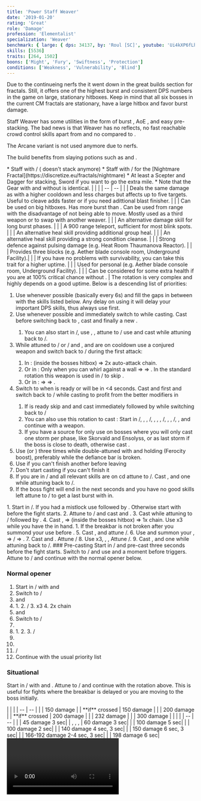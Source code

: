 ```yaml
---
title: 'Power Staff Weaver'
date: '2019-01-20'
rating: 'Great'
role: 'Damage'
profession: 'Elementalist'
specialization: 'Weaver'
benchmark: { large: { dps: 34137, by: 'Roul [SC]', youtube: 'Ui4kXP6fLhU' } }
skills: [5536]
traits: [264, 1502]
boons: ['Might', 'Fury', 'Swiftness', 'Protection']
conditions: ['Weakness', 'Vulnerability', 'Blind']
---
```


Due to the continueing nerfs the <Specialization text="Power Staff Weaver" name="weaver"/> it went down in the great builds section for fractals. Still, it offers one of the highest burst and consistent DPS numbers in the game on large, stationary hitboxes. Keep in mind that all six bosses in the current CM fractals are stationary, have a large hitbox and favor burst damage.

Staff Weaver has some utilities in the form of burst <Condition name="vulnerability"/>, AoE <Condition name="blind"/>, <Skill id="5536"/> and easy <Boon name="might"/> pre-stacking. The bad news is that Weaver has no reflects, no fast reachable crowd control skills apart from <Skill id="5733"/> and no <Boon name="stability"/> compared to <Specialization name="Tempest"/>.

The Arcane variant is not used anymore due to <Specialization name="Chronomancer"/> nerfs.

The build benefits from slaying potions such as <Item id="50082"/> and <Item name="Impact" type="Sigil"/>.

<Divider text="Equipment with Spotter and Weakness (Druid Comp)"/>

<Grid>
<GridItem sm="4">
<Armor weight="Light" helmAffix="Berserker" helmRune="Scholar" shouldersAffix="Berserker" shouldersRune="Scholar" coatAffix="Berserker" coatRune="Scholar" glovesAffix="Berserker" glovesRune="Scholar" leggingsAffix="Berserker" leggingsRune="Scholar" bootsAffix="Berserker" bootsRune="Scholar"/>
</GridItem>

<GridItem sm="4">
<Weapons weapon1MainType="Staff" weapon1MainAffix="Berserker" weapon1MainSigil1="Force" weapon1MainSigil2="Impact"/>

<Card title="Swap Weapons">
* Staff with <Item id="36053" disableText/> / <Item id="24615" disableText/> (<Item id="36054"/> doesn't stack anymore)
* Staff with <Item id="24658" disableText/> / <Item id="24868" disableText/> for the [Nightmare Fractal](https://discretize.eu/fractals/nightmare)
* At least a Scepter and Dagger for <Boon name="might"/> stacking, Sword if you want to go the extra mile.
* Note that the Gear with and without <Trait id="1016" profession="ranger"/> is identical.
</Card>
</GridItem>

<GridItem sm="4">
<BackAndTrinkets backItemAffix="Berserker" accessory1Affix="Berserker" accessory2Affix="Berserker" amuletAffix="Berserker" ring1Affix="Berserker" ring2Affix="Berserker"/>

<Consumables food="Bowl of Sweet and Spicy Butternut Squash Soup" utility="Tin of Fruitcake" infusion="Mighty +9 Agony Infusion"/>
</GridItem>
</Grid>

<Divider text="Build"/>

<Grid>
<GridItem sm="7">
<Traits title="Standard Arcane Variant" traits1="Fire" traits1Selected="Burning Precision,Pyromancers Training,Persisting Flames" traits2Id="41" traits2="Air" traits2SelectedIds="232,1502,226" traits3Id="56" traits3="Weaver" traits3SelectedIds="2177,2061,2131"/>

</GridItem>

<GridItem sm="5">
<Skills heal="Glyph of Elemental Harmony" utility1="Glyph of Storms" utility2="Conjure Lightning Hammer" utility3="Arcane Blast" elite="Conjure Fiery Greatsword"/>

<Card title="Situational">
| | |
| -- | -- |
| <Skill id="5638" size="big" disableText/> | Deals the same damage as <Skill id="5539"/> with a higher cooldown and less charges but affects up to five targets. Useful to cleave adds faster or if you need adittional blast finisher. |
| <Skill id="5567" size="big" disableText/> | Can be used on big hitboxes. Has more burst than  <Skill id="5624"/>. Can be used from range with the disadvantage of not being able to move. Mostly used as a third weapon or to swap with another weaver. |
| <Skill id="40183" size="big" disableText/> | An alternative damage skill for long burst phases. | 
| <Skill id="5536" size="big" disableText/> | A 900 range teleport, sufficient for most blink spots. |
| <Skill id="44239" size="big" disableText/> | An alternative heal skill providing additional group heal. | 
| <Skill id="5507" size="big" disableText/> | An alternative heal skill providing a strong condition cleanse. | 
| <Skill id="44926" size="big" disableText/> | Strong defence against pulsing damage (e.g. Heat Room Thaumanova Reactor).  |
| <Skill id="5641" size="big" disableText/> | Provides three blocks (e.g. Aether blade console room, Underground Facility).|
| <Trait id="1673" size="big" disableText/> | If you have no problems with survivability, you can take this trait for a higher <Boon name="retaliation"/> uptime. |
| <Skill id="5639" size="big" disableText/> | Used for personal <Boon name="stability"/> (e.g. Aether blade console room, Underground Facility). |
| <Trait id="2115" size="big" disableText/> | Can be considered for some extra health if you are at 100% critical chance without <Trait id="2177"/>. |
</Card>
</GridItem>
</Grid>

<Divider text="Details"/>

<Grid>
<GridItem sm="6">
<Card title="Skill priority">
The rotation is very complex and highly depends on a good <Boon name="alacrity"/> uptime. Below is a descending list of priorities:

1.  Use <Skill id="5548"/> whenever possible (basically every 6s) and fill the gaps in between with the skills listed below. Any delay on using it will delay your important DPS skills, thus always use <Skill id="5548"/> first.
2.  Use <Skill id="5501"/> whenever possible and immediately switch to <Skill id="5495" disableText/> while casting. Cast <Skill id="5528"/> before switching back to <Skill id="5492" disableText/>, cast <Skill id="43762"/> and finally a new <Skill id="5548"/>.
    1. You can also start in <Skill id="5492" disableText/>/<Skill id="5492" disableText/>, use <Skill id="5548"/>, <Skill id="5679"/>, attune to <Skill id="5495" disableText/>/<Skill id="5492" disableText/> use <Skill id="5528"/> and cast <Skill id="5501"/> while attuning back to <Skill id="5492" disableText/>/<Skill id="5495" disableText/>.
3.  While attuned to <Skill id="5492" disableText/>/<Skill id="5495" disableText/> or <Skill id="5492" disableText/>/<Skill id="5494" disableText/> and <Skill id="5548"/>, <Skill id="41125"/> and <Skill id="43762"/> are on cooldown use a conjured weapon and switch back to <Skill id="5492" disableText/>/<Skill id="5492" disableText/> during the first attack:
    1. In <Skill id="5624"/>: <Skill id="5725"/> (inside the bosses hitbox) => 2x auto-attack chain.
    2. Or in <Skill id="5516"/>: Only when you can whirl against a wall <Skill id="5697"/> => <Skill id="5517"/> => <Skill id="5531"/>. In the standard rotation this weapon is used in <Skill id="5495" disableText/>/<Skill id="5492" disableText/> to skip <Skill id="5519" disableText/>.
    3. Or in <Skill id="5567"/>: <Skill id="5568"/> => <Skill id="5723"/> => <Skill id="5720"/>.
4.  Switch to <Skill id="5494" disableText/> when <Skill id="5737"/> is ready or will be in <4 seconds. Cast <Skill id="41125"/> and <Skill id="5552"/> first and switch back to <Skill id="5492" disableText/>/<Skill id="5494" disableText/> while casting <Skill id="5737"/> to profit from the better modifiers in <Skill id="5492"/>
    1. If <Skill id="5501"/> is ready skip <Skill id="41125"/> and <Skill id="5552"/> and cast <Skill id="5737"/> immediately followed by <Skill id="5501"/> while switching back to <Skill id="5492" disableText/>/<Skill id="5492" disableText/>
    2. You can also use this rotation to cast <Skill id="5737"/>: Start in <Skill id="5492" disableText/>/<Skill id="5492" disableText/>, <Skill id="5548" disableText/>, <Skill id="5679" disableText/>, <Skill id="5495" disableText/>/<Skill id="5492" disableText/>, <Skill id="5528" disableText/>,<Skill id="43762" disableText/> , <Skill id="5501" disableText/>, <Skill id="5494" disableText/>/<Skill id="5495" disableText/>, <Skill id="42321" disableText/>, <Skill id="5737" disableText/>, <Skill id="5492" disableText/>/<Skill id="5494" disableText/>, <Skill id="5548" disableText/>, <Skill id="41125" disableText/> and continue with a weapon.
    3. If you have a source for <Condition name="vulnerability"/> only use <Skill id="5737"/> on bosses where you will only cast one storm per phase, like Skorvald and Ensolyss, or as last storm if the boss is close to death, otherwise cast <Skill id="5736"/>.
5.  Use <Skill id="5539"/> (or <Skill id="5638"/>) three times while double-attuned with <Trait id="2131"/> and holding <Skill id="5624"/> (Ferocity boost), preferably while the defiance bar is broken.
6.  Use <Skill id="5679"/> if you can't finish another <Skill id="5491"/> before leaving <Skill id="5492" disableText/>
7.  Don't start casting <Skill id="5491"/> if you can't finish it
8.  If you are in <Skill id="5492" disableText/>/<Skill id="5492" disableText/> and all relevant skills are on cd attune to <Skill id="5494" disableText/>/<Skill id="5492" disableText/>. Cast <Skill id="5552"/>, <Skill id="41125"/> and one <Skill id="5518"/> while attuning back to <Skill id="5492" disableText/>/<Skill id="5494" disableText/>.
9.  If the boss fight will end in the next seconds and you have no good skills left attune to <Skill id="5494" disableText/>/<Skill id="5492" disableText/> to get a last burst with <Skill id="41125"/> in.

</Card>

<Card title="Fire Opener (no Vulnerability)">
1. Start in <Skill id="5495" disableText/>/<Skill id="5492" disableText/>. If you had a mistlock use <Skill id="5531"/> followed by <Skill id="5528"/>. Otherwise start with <Skill id="5528"/> before the fight starts.
2. Attune to <Skill id="5492" disableText/>/<Skill id="5495" disableText/> and cast <Skill id="5548"/> and <Skill id="43762"/>.
3. Cast <Skill id="5736"/> while attuning to <Skill id="5492" disableText/>/<Skill id="5492" disableText/> followed by <Skill id="5501"/>.
4. Cast <Skill id="5548"/>, <Skill id="5624"/>=><Skill id="5725"/> (inside the bosses hitbox) => 1x <Skill id="5726"/> chain. Use <Skill id="5539"/> x3 while you have the <Skill id="5624"/> in hand. 
    1. If the breakbar is not broken after you summond your <Skill id="5624"/> use <Skill id="5733"/> before <Skill id="5725"/>.
5. Cast <Skill id="5679"/>, <Skill id="5548"/>  and attune <Skill id="5495" disableText/>/<Skill id="5492" disableText/>.
6. Use <Skill id="5528"/> and summon your <Skill id="5516"/>, <Skill id="5517"/> => <Skill id="5492" disableText/>/<Skill id="5495" disableText/> => <Skill id="5531"/>.
7. Cast <Skill id="5548"/> and <Skill id="43762"/>. Attune <Skill id="5492" disableText/>/<Skill id="5492" disableText/>
8. Use <Skill id="5491"/> x3, <Skill id="5679"/>, <Skill id="5548"/>, Attune <Skill id="5494" disableText/>/<Skill id="5492" disableText/>.
9. Cast <Skill id="5552"/>, <Skill id="41125"/> and one <Skill id="5518"/> while attuning back to <Skill id="5492" disableText/>/<Skill id="5494" disableText/>.
</Card>
</GridItem>

<GridItem sm="6">
<Card title="Opener">
### Pre-casting
Start in <Skill id="5495" disableText/>/<Skill id="5492" disableText/> and pre-cast <Skill id="5528"/> three seconds before the fight starts. Switch to <Skill id="5492" disableText/>/<Skill id="5495" disableText/> and use <Skill id="5548"/> and <Skill id="43762"/> a moment before <Skill id="5528"/> triggers. Attune to <Skill id="5494" disableText/>/<Skill id="5492" disableText/> and continue with the normal opener below.

### Normal opener

1. Start in <Skill id="5494" disableText/>/<Skill id="5492" disableText/> with <Skill id="5737"/> and <Skill id="5501"/>
2. Switch to <Skill id="5492" disableText/>/<Skill id="5494" disableText/>
3. <Skill id="5548"/> and <Skill id="41125"/>
4. <Skill id="5624"/>
   1. <Skill id="5725"/>
   2. <Skill id="5492" disableText/>/<Skill id="5492" disableText/>
   3. <Skill id="5539"/> x3
   4. 2x <Skill id="5726"/> chain
5. <Skill id="5548"/> and <Skill id="5679"/>
6. Switch to <Skill id="5495" disableText/>/<Skill id="5492" disableText/>
7. <Skill id="5528"/>
8. <Skill id="5516"/>
   1. <Skill id="5517"/>
   2. <Skill id="5531"/>
   3. <Skill id="5492" disableText/>/<Skill id="5495" disableText/>
9. <Skill id="5548"/>
10. <Skill id="43762"/>
11. <Skill id="5492" disableText/>/<Skill id="5492" disableText/>
12. Continue with the usual priority list

### Situational

Start in <Skill id="5492" disableText/>/<Skill id="5495" disableText/> with <Skill id="5548"/> and <Skill id="43762"/>. Attune to <Skill id="5494" disableText/>/<Skill id="5492" disableText/> and continue with the rotation above. This is useful for fights where the breakbar is delayed or you are moving to the boss initially.
</Card>

<Card title="Hard CC skills">
| | |
| -- | -- |
| <Skill id="5553"/> | 150 damage |
| <Skill id="5683"/> **if** crossed | 150 damage |
| <Skill id="42321"/> | 200 damage |
| <Skill id="5671"/> **if** crossed | 200 damage |
| <Skill id="5733"/> | 232 damage |
| <Skill id="5721"/> | 300 damage |
</Card>

<Card title="Soft CC skills">
| | |
| -- | -- |
| <Skill id="5528"/> | 45 damage <Condition name="crippled"/> 3 sec|
| <Skill id="5519"/>, <Skill id="41125"/>, <Skill id="43762"/>, <Skill id="42321"/> | 60 damage <Condition name="weakness"/> 3 sec|
| <Skill id="5552"/> | 100 damage <Condition name="blind"/> 5 sec|
| <Skill id="5686"/> | 100 damage <Condition name="Immobile"/> 2 sec|
| <Skill id="40332"/> | 140 damage <Condition name="blind"/> 4 sec, <Condition name="weakness"/> 3 sec|
| <Skill id="44550"/> | 150 damage <Condition name="crippled"/> 6 sec, <Condition name="weakness"/> 3 sec|
| <Skill id="41184"/> | 166-192 damage <Condition name="chilled"/> 2-4 sec, <Condition name="weakness"/> 3 sec|
| <Skill id="5515"/> | 198 damage <Condition name="chilled"/> 6 sec|
</Card>

<Video youtube="Ui4kXP6fLhU" title="Huge Hitbox: 34.1k DPS by Roul [SC]"/>
</GridItem>
</Grid>
